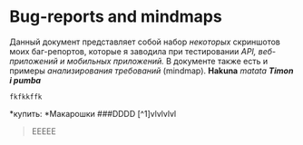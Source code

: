 # Bug-reports and mindmaps
Данный документ представляет собой набор *некоторых* скриншотов моих баг-репортов, которые я заводила при тестировании *API, веб-приложений и мобильных приложений.*
В документе также есть и примеры *анализирования требований* (mindmap).
__Hakuna__
_matata_
___Timon i pumba___
```
fkfkkffk
```
*купить:
  *Макарошки
  ###DDDD
  [^1]vlvlvlvl
  >EEEEE


